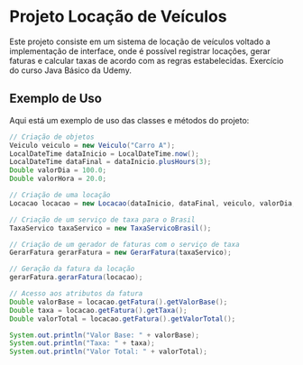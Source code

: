 # Projeto Locação de Veículos

Este projeto consiste em um sistema de locação de veículos voltado a implementação de interface, onde é possível registrar locações, gerar faturas e calcular taxas de acordo com as regras estabelecidas. Exercício do curso Java Básico da Udemy.


## Exemplo de Uso

Aqui está um exemplo de uso das classes e métodos do projeto:

```java
// Criação de objetos
Veiculo veiculo = new Veiculo("Carro A");
LocalDateTime dataInicio = LocalDateTime.now();
LocalDateTime dataFinal = dataInicio.plusHours(3);
Double valorDia = 100.0;
Double valorHora = 20.0;

// Criação de uma locação
Locacao locacao = new Locacao(dataInicio, dataFinal, veiculo, valorDia, valorHora);

// Criação de um serviço de taxa para o Brasil
TaxaServico taxaServico = new TaxaServicoBrasil();

// Criação de um gerador de faturas com o serviço de taxa
GerarFatura gerarFatura = new GerarFatura(taxaServico);

// Geração da fatura da locação
gerarFatura.gerarFatura(locacao);

// Acesso aos atributos da fatura
Double valorBase = locacao.getFatura().getValorBase();
Double taxa = locacao.getFatura().getTaxa();
Double valorTotal = locacao.getFatura().getValorTotal();

System.out.println("Valor Base: " + valorBase);
System.out.println("Taxa: " + taxa);
System.out.println("Valor Total: " + valorTotal);
